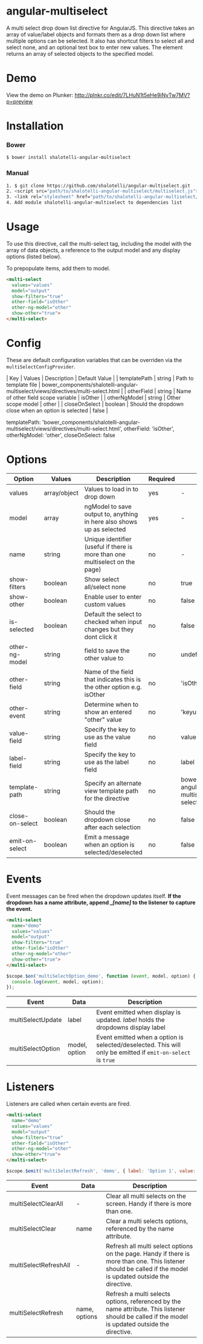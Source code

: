 angular-multiselect
===================

A multi select drop down list directive for AngularJS. This directive takes an array of value/label objects and formats them as a drop down list where multiple options can be selected. It also has shortcut filters to select all and select none, and an optional text box to enter new values. The element returns an array of selected objects to the specified model.

# Demo

View the demo on Plunker: http://plnkr.co/edit/7LHuN1t5eHe9iNyTw7MV?p=preview

# Installation

### Bower
```bash
$ bower install shalotelli-angular-multiselect
```

### Manual
```bash
1. $ git clone https://github.com/shalotelli/angular-multiselect.git
2. <script src="path/to/shalotelli-angular-multiselect/multiselect.js">
3. <link rel="stylesheet" href="path/to/shalotelli-angular-multiselect/styles/multi-select.css">
4. Add module shalotelli-angular-multiselect to dependencies list
```

# Usage

To use this directive, call the multi-select tag, including the model with the array of data objects, a reference to the output model and any display options (listed below).

To prepopulate items, add them to model.

```html
<multi-select
  values="values"
  model="output"
  show-filters="true"
  other-field="isOther"
  other-ng-model="other"
  show-other="true">
</multi-select>
```

# Config

These are default configuration variables that can be overriden via the ```multiSelectConfigProvider```.

| Key | Values | Description | Default Value |
| templatePath | string | Path to template file | bower_components/shalotelli-angular-multiselect/views/directives/multi-select.html |
| otherField | string | Name of other field scope variable | isOther |
| otherNgModel | string | Other scope model | other |
| closeOnSelect | boolean | Should the dropdown close when an option is selected | false |

templatePath: 'bower_components/shalotelli-angular-multiselect/views/directives/multi-select.html',
otherField: 'isOther',
otherNgModel: 'other',
closeOnSelect: false

# Options

| Option | Values | Description | Required | Default Value |
|--------|--------|-------------|----------|---------------|
| values | array/object | Values to load in to drop down | yes | - |
| model | array | ngModel to save output to, anything in here also shows up as selected | yes | - |
| name | string | Unique identifier (useful if there is more than one multiselect on the page) | no | - |
| show-filters | boolean | Show select all/select none | no | true |
| show-other | boolean | Enable user to enter custom values | no | false |
| is-selected | boolean | Default the select to checked when input changes but they dont click it | no | false |
| other-ng-model| string |field to save the other value to  | no | undefined |
| other-field | string | Name of the field that indicates this is the other option e.g. isOther | no | 'isOther' |
| other-event | string | Determine when to show an entered "other" value | no | 'keyup' |
| value-field | string | Specify the key to use as the value field | no | value |
| label-field | string | Specify the key to use as the label field | no | label |
| template-path | string | Specify an alternate view template path for the directive | no | bower_components/shalotelli-angular-multiselect/views/directives/multi-select.html |
| close-on-select | boolean | Should the dropdown close after each selection | no | false |
| emit-on-select | boolean | Emit a message when an option is selected/deselected | no | false |

# Events

Event messages can be fired when the dropdown updates itself. **If the dropdown has a name attribute, append *_[name]* to the listener to capture the event.**

```html
<multi-select
  name="demo"
  values="values"
  model="output"
  show-filters="true"
  other-field="isOther"
  other-ng-model="other"
  show-other="true">
</multi-select>
```

```javascript
$scope.$on('multiSelectOption_demo', function (event, model, option) {
  console.log(event, model, option);
});
```

| Event | Data | Description |
|-------|------|-------------|
| multiSelectUpdate | label | Event emitted when display is updated. *label* holds the dropdowns display label |
| multiSelectOption | model, option | Event emitted when a option is selected/deselected. This will only be emitted if ```emit-on-select``` is ```true``` |

# Listeners

Listeners are called when certain events are fired.

```html
<multi-select
  name="demo"
  values="values"
  model="output"
  show-filters="true"
  other-field="isOther"
  other-ng-model="other"
  show-other="true">
</multi-select>
```

```javascript
$scope.$emit('multiSelectRefresh', 'demo', { label: 'Option 1', value: 1 });
```

| Event | Data | Description |
|-------|------|-------------|
| multiSelectClearAll | - | Clear all multi selects on the screen. Handy if there is more than one. |
| multiSelectClear | name | Clear a multi selects options, referenced by the name attribute. |
| multiSelectRefreshAll | - | Refresh all multi select options on the page. Handy if there is more than one. This listener should be called if the model is updated outside the directive. |
| multiSelectRefresh | name, options | Refresh a multi selects options, referenced by the name attribute. This listener should be called if the model is updated outside the directive. |
